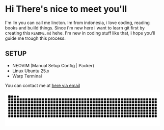 # Hi There's nice to meet you'll

I'm lin you can call me lincton. Im from indonesia, i love coding, reading books and buiild things.
Since i'm new here i want to learn git first by creating this `README.md` hehe.
I'm new in coding stuff like that, i hope you'll guide me trough this process.

## SETUP
- NEOVIM (Manual Setup Config | Packer)
- Linux Ubuntu 25.x
- Warp Terminal

You can contact me at [here via email](mailto:linn.cton@gmail.com)

![Snake animation](https://raw.githubusercontent.com/linctonnn/linctonnn/output/github-contribution-grid-snake.svg)
